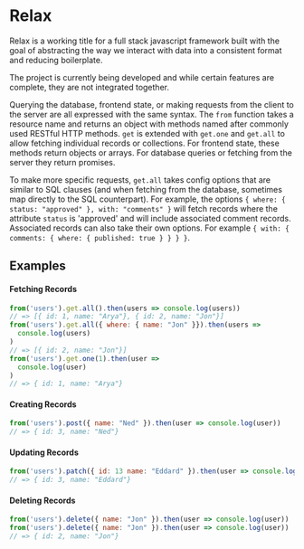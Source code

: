 # Relax

Relax is a working title for a full stack javascript framework built with the goal of abstracting the way we interact with data into a consistent format and reducing boilerplate.

The project is currently being developed and while certain features are complete, they are not integrated together.

Querying the database, frontend state, or making requests from the client to the server are all expressed with the same syntax. The `from` function takes a resource name and returns an object with methods named after commonly used RESTful HTTP methods. `get` is extended with `get.one` and `get.all` to allow fetching individual records or collections. For frontend state, these methods return objects or arrays. For database queries or fetching from the server they return promises.

To make more specific requests, `get.all` takes config options that are similar to SQL clauses (and when fetching from the database, sometimes map directly to the SQL counterpart). For example, the options `{ where: { status: "approved" }, with: "comments" }` will fetch records where the attribute `status` is 'approved' and will include associated comment records. Associated records can also take their own options. For example `{ with: { comments: { where: { published: true } } } }`.

## Examples

#### Fetching Records
```js
from('users').get.all().then(users => console.log(users))
// => [{ id: 1, name: "Arya"}, { id: 2, name: "Jon"}]
from('users').get.all({ where: { name: "Jon" }}).then(users =>
  console.log(users)
)
// => [{ id: 2, name: "Jon"}]
from('users').get.one(1).then(user =>
  console.log(user)
)
// => { id: 1, name: "Arya"}
```

#### Creating Records
```js
from('users').post({ name: "Ned" }).then(user => console.log(user))
// => { id: 3, name: "Ned"}
```

#### Updating Records
```js
from('users').patch({ id: 13 name: "Eddard" }).then(user => console.log(user))
// => { id: 3, name: "Eddard"}
```

#### Deleting Records
```js
from('users').delete({ name: "Jon" }).then(user => console.log(user))
from('users').delete({ name: "Jon" }).then(user => console.log(user))
// => { id: 2, name: "Jon"}
```
